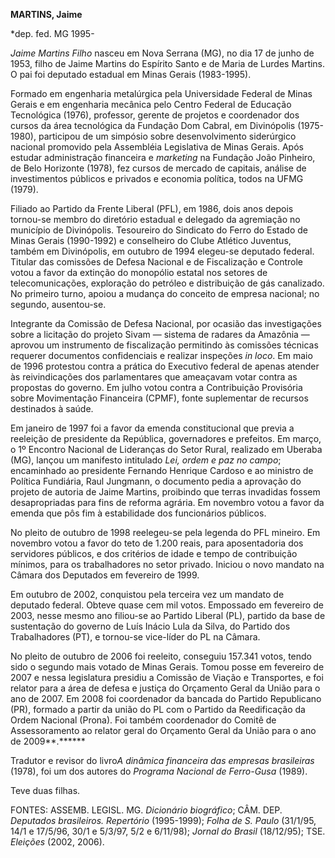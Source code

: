 **MARTINS, Jaime**

\*dep. fed. MG 1995-

*Jaime Martins Filho* nasceu em Nova Serrana (MG), no dia 17 de junho de
1953, filho de Jaime Martins do Espírito Santo e de Maria de Lurdes
Martins. O pai foi deputado estadual em Minas Gerais (1983-1995).

Formado em engenharia metalúrgica pela Universidade Federal de Minas
Gerais e em engenharia mecânica pelo Centro Federal de Educação
Tecnológica (1976), professor, gerente de projetos e coordenador dos
cursos da área tecnológica da Fundação Dom Cabral, em Divinópolis
(1975-1980), participou de um simpósio sobre desenvolvimento siderúrgico
nacional promovido pela Assembléia Legislativa de Minas Gerais. Após
estudar administração financeira e *marketing* na Fundação João
Pinheiro, de Belo Horizonte (1978), fez cursos de mercado de capitais,
análise de investimentos públicos e privados e economia política, todos
na UFMG (1979).

Filiado ao Partido da Frente Liberal (PFL), em 1986, dois anos depois
tornou-se membro do diretório estadual e delegado da agremiação no
município de Divinópolis. Tesoureiro do Sindicato do Ferro do Estado de
Minas Gerais (1990-1992) e conselheiro do Clube Atlético Juventus,
também em Divinópolis, em outubro de 1994 elegeu-se deputado federal.
Titular das comissões de Defesa Nacional e de Fiscalização e Controle
votou a favor da extinção do monopólio estatal nos setores de
telecomunicações, exploração do petróleo e distribuição de gás
canalizado. No primeiro turno, apoiou a mudança do conceito de empresa
nacional; no segundo, ausentou-se.

Integrante da Comissão de Defesa Nacional, por ocasião das investigações
sobre a licitação do projeto Sivam — sistema de radares da Amazônia —
aprovou um instrumento de fiscalização permitindo às comissões técnicas
requerer documentos confidenciais e realizar inspeções *in loco*. Em
maio de 1996 protestou contra a prática do Executivo federal de apenas
atender às reivindicações dos parlamentares que ameaçavam votar contra
as propostas do governo. Em julho votou contra a Contribuição Provisória
sobre Movimentação Financeira (CPMF), fonte suplementar de recursos
destinados à saúde.

Em janeiro de 1997 foi a favor da emenda constitucional que previa a
reeleição de presidente da República, governadores e prefeitos. Em
março, o 1º Encontro Nacional de Lideranças do Setor Rural, realizado em
Uberaba (MG), lançou um manifesto intitulado *Lei, ordem e paz no
campo*; encaminhado ao presidente Fernando Henrique Cardoso e ao
ministro de Política Fundiária, Raul Jungmann, o documento pedia a
aprovação do projeto de autoria de Jaime Martins, proibindo que terras
invadidas fossem desapropriadas para fins de reforma agrária. Em
novembro votou a favor da emenda que pôs fim à estabilidade dos
funcionários públicos.

No pleito de outubro de 1998 reelegeu-se pela legenda do PFL mineiro. Em
novembro votou a favor do teto de 1.200 reais, para aposentadoria dos
servidores públicos, e dos critérios de idade e tempo de contribuição
mínimos, para os trabalhadores no setor privado. Iniciou o novo mandato
na Câmara dos Deputados em fevereiro de 1999.

Em outubro de 2002, conquistou pela terceira vez um mandato de deputado
federal. Obteve quase cem mil votos. Empossado em fevereiro de 2003,
nesse mesmo ano filiou-se ao Partido Liberal (PL), partido da base de
sustentação do governo de Luís Inácio Lula da Silva, do Partido dos
Trabalhadores (PT), e tornou-se vice-líder do PL na Câmara.

No pleito de outubro de 2006 foi reeleito, conseguiu 157.341 votos,
tendo sido o segundo mais votado de Minas Gerais. Tomou posse em
fevereiro de 2007 e nessa legislatura presidiu a Comissão de Viação e
Transportes, e foi relator para a área de defesa e justiça do Orçamento
Geral da União para o ano de 2007. Em 2008 foi coordenador da bancada do
Partido Republicano (PR), formado a partir da união do PL com o Partido
da Reedificação da Ordem Nacional (Prona). Foi também coordenador do
Comitê de Assessoramento ao relator geral do Orçamento Geral da União
para o ano de 2009**.******

Tradutor e revisor do livro*A dinâmica financeira das empresas
brasileiras* (1978), foi um dos autores do *Programa Nacional de
Ferro-Gusa* (1989).

Teve duas filhas.

FONTES: ASSEMB. LEGISL. MG. *Dicionário biográfico*; CÂM. DEP.
*Deputados brasileiros. Repertório* (1995-1999); *Folha de S. Paulo*
(31/1/95, 14/1 e 17/5/96, 30/1 e 5/3/97, 5/2 e 6/11/98); *Jornal do
Brasil* (18/12/95); TSE. *Eleições* (2002, 2006).
